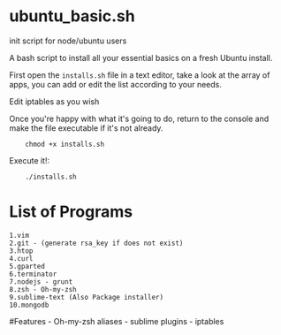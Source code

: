 ubuntu_basic.sh
===============

init script for node/ubuntu users

A bash script to install all your essential basics on a fresh Ubuntu install.

First open the ```installs.sh``` file in a text editor, take a look at the array of apps, you can add or edit the list according to your needs.

Edit iptables as you wish

Once you're happy with what it's going to do, return to the console and make the file executable if it's not already.

```
    chmod +x installs.sh
```

Execute it!:

```
    ./installs.sh
```

# List of Programs
    1.vim
    2.git - (generate rsa_key if does not exist)
    3.htop
    4.curl
    5.gparted
    6.terminator
    7.nodejs - grunt
    8.zsh - Oh-my-zsh
    9.sublime-text (Also Package installer)
    10.mongodb

#Features
    - Oh-my-zsh aliases
    - sublime plugins
    - iptables
